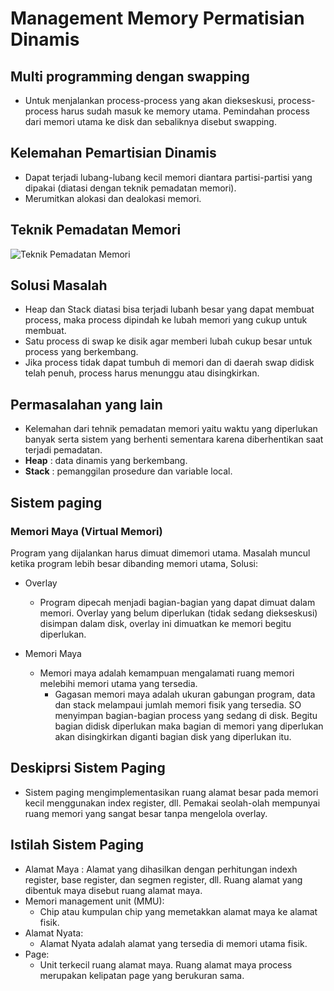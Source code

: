# Management Memory Permatisian Dinamis

## Multi programming dengan swapping

- Untuk menjalankan process-process yang akan diekseskusi, process-process harus sudah masuk ke memory utama. Pemindahan process dari memori utama ke disk dan sebaliknya disebut swapping.

## Kelemahan Pemartisian Dinamis

- Dapat terjadi lubang-lubang kecil memori diantara partisi-partisi yang dipakai (diatasi dengan teknik pemadatan memori).
- Merumitkan alokasi dan dealokasi memori.

## Teknik Pemadatan Memori
![Teknik Pemadatan Memori](img/teknik-pemadatan-memori.png")

## Solusi Masalah

- Heap dan Stack diatasi bisa terjadi lubanh besar yang dapat membuat process, maka process dipindah ke lubah memori yang cukup untuk membuat.
- Satu process di swap ke disik agar memberi lubah cukup besar untuk process yang berkembang.
- Jika process tidak dapat tumbuh di memori dan di daerah swap didisk telah penuh, process harus menunggu atau disingkirkan.

## Permasalahan yang lain

- Kelemahan dari tehnik pemadatan memori yaitu waktu yang diperlukan banyak serta sistem yang berhenti sementara karena diberhentikan saat terjadi pemadatan.
- **Heap** : data dinamis yang berkembang.
- **Stack** : pemanggilan prosedure dan variable local.

## Sistem paging

### Memori Maya (Virtual Memori)

Program yang dijalankan harus dimuat dimemori utama. Masalah muncul ketika program lebih besar dibanding memori utama, Solusi:

- Overlay
  
	* Program dipecah menjadi bagian-bagian yang dapat dimuat dalam memori. Overlay yang belum diperlukan (tidak sedang diekseskusi) disimpan dalam disk, overlay ini dimuatkan ke memori begitu diperlukan.

- Memori Maya

  * Memori maya adalah kemampuan mengalamati ruang memori melebihi memori utama yang tersedia.
	* Gagasan memori maya adalah ukuran gabungan program, data dan stack melampaui jumlah memori fisik yang tersedia. SO menyimpan bagian-bagian process yang sedang di disk. Begitu bagian didisk diperlukan maka bagian di memori yang diperlukan akan disingkirkan diganti bagian disk yang diperlukan itu.

## Deskiprsi Sistem Paging

- Sistem paging mengimplementasikan ruang alamat besar pada memori kecil menggunakan index register, dll. Pemakai seolah-olah mempunyai ruang memori yang sangat besar tanpa mengelola overlay.

## Istilah Sistem Paging

- Alamat Maya : Alamat yang dihasilkan dengan perhitungan indexh register, base register, dan segmen register, dll. Ruang alamat yang dibentuk maya disebut ruang alamat maya.
- Memori management unit (MMU):
	* Chip atau kumpulan chip yang memetakkan alamat maya ke alamat fisik.
- Alamat Nyata:
	* Alamat Nyata adalah alamat yang tersedia di memori utama fisik.
- Page:
	* Unit terkecil ruang alamat maya. Ruang alamat maya process merupakan kelipatan page yang berukuran sama.

